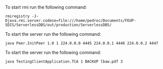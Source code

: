 To start rmi run the following command:
```
rmiregistry -J-Djava.rmi.server.codese=file:///home/pedroc/Documents/FEUP-SDIS/ServerlessDBS/out/production/ServerlessDBS/
```
To start the server run the following command:
```
java Peer.InitPeer 1.0 1 224.0.0.0 4445 224.0.0.1 4446 224.0.0.2 4447
```
To start the server run the following command:
```
java TestingClientApplication.TCA 1 BACKUP lbaw.pdf 3
```

		
